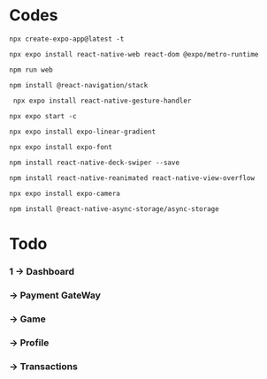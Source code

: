 # Codes

```
npx create-expo-app@latest -t

npx expo install react-native-web react-dom @expo/metro-runtime

npm run web

npm install @react-navigation/stack  

 npx expo install react-native-gesture-handler

npx expo start -c

npx expo install expo-linear-gradient

npx expo install expo-font

npm install react-native-deck-swiper --save

npm install react-native-reanimated react-native-view-overflow 

npx expo install expo-camera

npm install @react-native-async-storage/async-storage
```



# Todo
### 1 -> Dashboard
### -> Payment GateWay
### -> Game
### -> Profile
### -> Transactions
